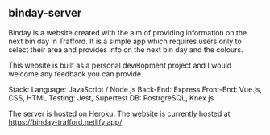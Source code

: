 ## binday-server

Binday is a website created with the aim of providing information on the next bin day in Trafford.
It is a simple app which requires users only to select their area and provides info on the next bin day and the colours.

This website is built as a personal development project and I would welcome any feedback you can provide.

Stack:
Language: JavaScript / Node.js
Back-End: Express
Front-End: Vue.js, CSS, HTML
Testing: Jest, Supertest
DB: PostrgreSQL, Knex.js

The server is hosted on Heroku.
The website is currently hosted at https://binday-trafford.netlify.app/
